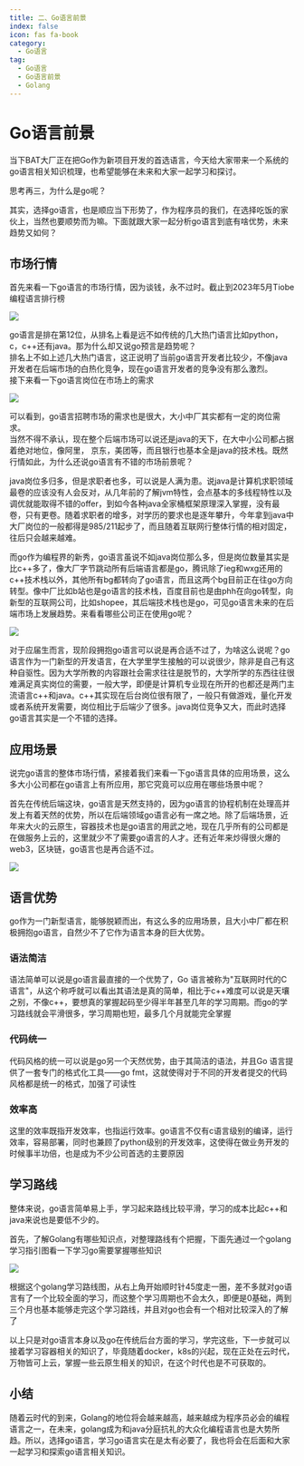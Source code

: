```yaml
---
title: 二、Go语言前景
index: false
icon: fas fa-book
category:
  - Go语言
tag:
  - Go语言
  - Go语言前景
  - Golang
---
```


# **Go语言前景**

当下BAT大厂正在把Go作为新项目开发的首选语言，今天给大家带来一个系统的go语言相关知识梳理，也希望能够在未来和大家一起学习和探讨。

思考再三，为什么是go呢？

其实，选择go语言，也是顺应当下形势了，作为程序员的我们，在选择吃饭的家伙上，当然也要顺势而为嘛。下面就跟大家一起分析go语言到底有啥优势，未来趋势又如何？

## **市场行情**

首先来看一下go语言的市场行情，因为谈钱，永不过时。截止到2023年5月Tiobe编程语言排行榜

![](../../assets/img/go语言前景/go语言前景1.png)

go语言是排在第12位，从排名上看是远不如传统的几大热门语言比如python，c，c++还有java。那为什么却又说go预言是趋势呢？  
排名上不如上述几大热门语言，这正说明了当前go语言开发者比较少，不像java开发者在后端市场的白热化竞争，现在go语言开发者的竞争没有那么激烈。  
接下来看一下go语言岗位在市场上的需求

![](../../assets/img/go语言前景/go语言前景2.png)

可以看到，go语言招聘市场的需求也是很大，大小中厂其实都有一定的岗位需求。  
当然不得不承认，现在整个后端市场可以说还是java的天下，在大中小公司都占据着绝对地位，像阿里， 京东，美团等，而且银行也基本全是java的技术栈。既然行情如此，为什么还说go语言有不错的市场前景呢？

java岗位多归多，但是求职者也多，可以说是人满为患。说java是计算机求职领域最卷的应该没有人会反对，从几年前的了解jvm特性，会点基本的多线程特性以及调优就能取得不错的offer，到如今各种java全家桶框架原理深入掌握，没有最卷，只有更卷。随着求职者的增多，对学历的要求也是逐年攀升，今年拿到java中大厂岗位的一般都得是985/211起步了，而且随着互联网行整体行情的相对固定，往后只会越来越难。

而go作为编程界的新秀，go语言虽说不如java岗位那么多，但是岗位数量其实是比c++多了，像大厂字节跳动所有后端语言都是go，腾讯除了ieg和wxg还用的c++技术栈以外，其他所有bg都转向了go语言，而且这两个bg目前正在往go方向转型。像中厂比如b站也是go语言的技术栈，百度目前也是由phh在向go转型，向新型的互联网公司，比如shopee，其后端技术栈也是go，可见go语言未来的在后端市场上发展趋势。来看看哪些公司正在使用go呢？

![](../../assets/img/go语言前景/go语言前景3.png)

对于应届生而言，现阶段拥抱go语言可以说是再合适不过了，为啥这么说呢？go语言作为一门新型的开发语言，在大学里学生接触的可以说很少，除非是自己有这种自驱性。因为大学所教的内容跟社会需求往往是脱节的，大学所学的东西往往很难满足真实岗位的需要，一般大学，即便是计算机专业现在所开的也都还是两门主流语言c++和java。c++其实现在后台岗位很有限了，一般只有做游戏，量化开发或者系统开发需要，岗位相比于后端少了很多。java岗位竞争又大，而此时选择go语言其实是一个不错的选择。

## **应用场景**
说完go语言的整体市场行情，紧接着我们来看一下go语言具体的应用场景，这么多大小公司都在go语言上有所应用，那它究竟可以应用在哪些场景中呢？

首先在传统后端这块，go语言是天然支持的，因为go语言的协程机制在处理高并发上有着天然的优势，所以在后端领域go语言必有一席之地。除了后端场景，近年来大火的云原生，容器技术也是go语言的用武之地，现在几乎所有的公司都是在做服务上云的，这里就少不了需要go语言的人才。还有近年来炒得很火爆的web3，区块链，go语言也是再合适不过。

![](../../assets/img/go语言前景/go语言前景4.png)

## **语言优势**
go作为一门新型语言，能够脱颖而出，有这么多的应用场景，且大小中厂都在积极拥抱go语言，自然少不了它作为语言本身的巨大优势。

### **语法简洁**
语法简单可以说是go语言最直接的一个优势了，Go 语言被称为"互联网时代的C语言"，从这个称呼就可以看出其语法是真的简单，相比于c++难度可以说是天壤之别，不像c++，要想真的掌握起码至少得半年甚至几年的学习周期。而go的学习路线就会平滑很多，学习周期也短，最多几个月就能完全掌握

### **代码统一**
代码风格的统一可以说是go另一个天然优势，由于其简洁的语法，并且Go 语言提供了一套专门的格式化工具——go fmt，这就使得对于不同的开发者提交的代码风格都是统一的格式，加强了可读性

### **效率高**
这里的效率既指开发效率，也指运行效率。go语言不仅有c语言级别的编译，运行效率，容易部署，同时也兼顾了python级别的开发效率，这使得在做业务开发的时候事半功倍，也是成为不少公司首选的主要原因

## **学习路线**
整体来说，go语言简单易上手，学习起来路线比较平滑，学习的成本比起c++和java来说也是要低不少的。

首先，了解Golang有哪些知识点，对整理路线有个把握，下面先通过一个golang学习指引图看一下学习go需要掌握哪些知识

![](../../assets/img/go语言前景/Go语言学习路线封面.png)


根据这个golang学习路线图，从右上角开始顺时针45度走一圈，差不多就对go语言有了一个比较全面的学习，而这整个学习周期也不会太久，即便是0基础，两到三个月也基本能够走完这个学习路线，并且对go也会有一个相对比较深入的了解了

以上只是对go语言本身以及go在传统后台方面的学习，学完这些，下一步就可以接着学习容器相关的知识了，毕竟随着docker，k8s的兴起，现在正处在云时代，万物皆可上云，掌握一些云原生相关的知识，在这个时代也是不可获取的。

## **小结**
随着云时代的到来，Golang的地位将会越来越高，越来越成为程序员必会的编程语言之一，在未来，golang成为和java分庭抗礼的大众化编程语言也是大势所趋。所以，选择go语言，学习go语言实在是太有必要了，我也将会在后面和大家一起学习和探索go语言相关知识。




















